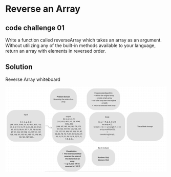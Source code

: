 # Reverse an Array

## code challenge 01

 Write a function called reverseArray which takes an array as an argument. Without utilizing any of the built-in methods available to your language, return an array with elements in reversed order.
 ## Solution

 Reverse Array whiteboard

 ![Reverse Array whiteboard](arrayReverse.jpg)
